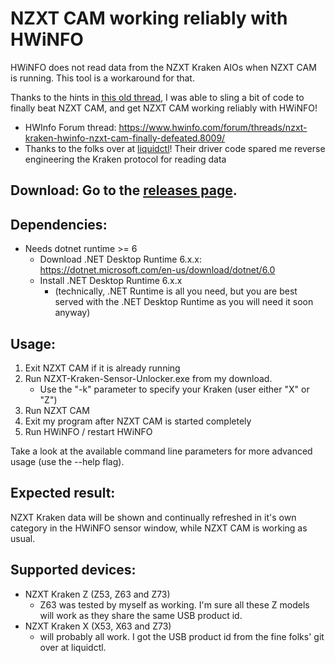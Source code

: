 ﻿# NZXT CAM working reliably with HWiNFO
HWiNFO does not read data from the NZXT Kraken AIOs when NZXT CAM is running. This tool is a workaround for that.

Thanks to the hints in [this old thread](https://www.hwinfo.com/forum/threads/latest-version-of-nzxt-cam-has-broken-the-reporting-of-fan-pump-speed-water-temps-from-the-usb-in-hwinfo.6303/), I was able to sling a bit of code to finally beat NZXT CAM, and get NZXT CAM working reliably with HWiNFO!

* HWInfo Forum thread: https://www.hwinfo.com/forum/threads/nzxt-kraken-hwinfo-nzxt-cam-finally-defeated.8009/ 
* Thanks to the folks over at [liquidctl](https://github.com/liquidctl/liquidctl)! Their driver code spared me reverse engineering the Kraken protocol for reading data

## Download: Go to the [releases page](https://github.com/cun83/NZXT-Kraken-Sensor-Unlocker/releases).

## Dependencies:

* Needs dotnet runtime >= 6
   * Download .NET Desktop Runtime 6.x.x: https://dotnet.microsoft.com/en-us/download/dotnet/6.0
   * Install .NET Desktop Runtime 6.x.x 
      * (technically, .NET Runtime is all you need, but you are best served with the .NET Desktop Runtime as you will need it soon anyway)

## Usage:

1. Exit NZXT CAM if it is already running
1. Run NZXT-Kraken-Sensor-Unlocker.exe from my download. 
   * Use the "-k" parameter to specify your Kraken (user either "X" or "Z")
2. Run NZXT CAM
3. Exit my program after NZXT CAM is started completely
4. Run HWiNFO / restart HWiNFO

Take a look at the available command line parameters for more advanced usage (use the --help flag).

## Expected result:
NZXT Kraken data will be shown and continually refreshed in it's own category in the HWiNFO sensor window, while NZXT CAM is working as usual.

## Supported devices:

* NZXT Kraken Z (Z53, Z63 and Z73)
   * Z63 was tested by myself as working. I'm sure all these Z models will work as they share the same USB product id.
* NZXT Kraken X (X53, X63 and Z73)
   * will probably all work. I got the USB product id from the fine folks' git over at liquidctl.
